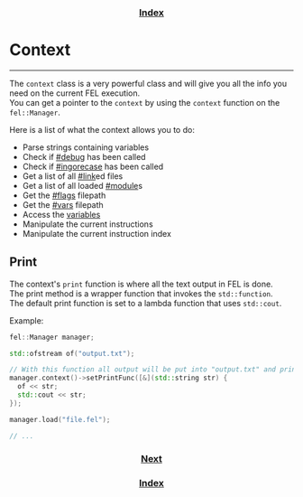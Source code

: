 <h3 align="center"><a href="index">Index</a></h3>

# Context
-----

The `context` class is a very powerful class and will give you all the info you need on the current FEL execution.  
You can get a pointer to the `context` by using the `context` function on the `fel::Manager`.  

Here is a list of what the context allows you to do:
* Parse strings containing variables
* Check if [#debug](directives) has been called
* Check if [#ingorecase](directives) has been called
* Get a list of all [#link](directives)ed files
* Get a list of all loaded [#module](directives)s
* Get the [#flags](directives) filepath
* Get the [#vars](directives) filepath
* Access the [variables](variables)
* Manipulate the current instructions
* Manipulate the current instruction index

## Print

The context's `print` function is where all the text output in FEL is done.  
The print method is a wrapper function that invokes the `std::function`.  
The default print function is set to a lambda function that uses `std::cout`.  

Example:
```cpp
fel::Manager manager;

std::ofstream of("output.txt");

// With this function all output will be put into "output.txt" and printed on the screen
manager.context()->setPrintFunc([&](std::string str) {
  of << str;
  std::cout << str;
});

manager.load("file.fel");

// ...
```

<h3 align="center"><a href="custom-commands">Next</a></h3>
<h3 align="center"><a href="index">Index</a></h3>
